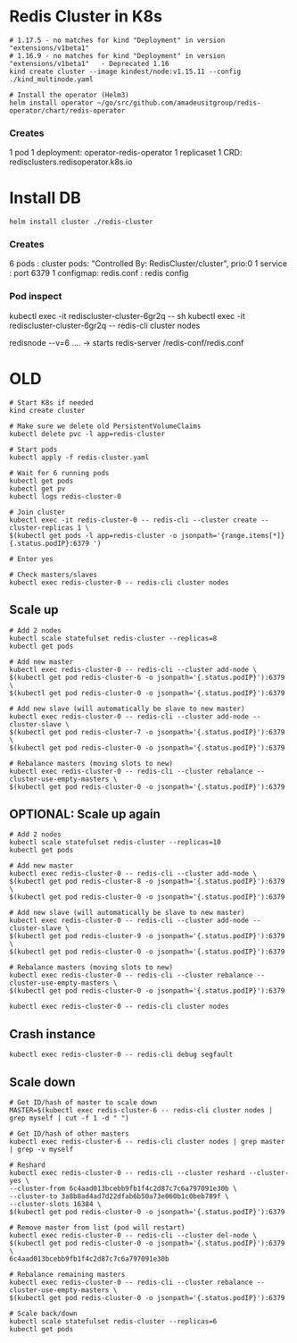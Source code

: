 # Redis Cluster in K8s

```
# 1.17.5 - no matches for kind "Deployment" in version "extensions/v1beta1"
# 1.16.9 - no matches for kind "Deployment" in version "extensions/v1beta1"   - Deprecated 1.16
kind create cluster --image kindest/node:v1.15.11 --config ./kind_multinode.yaml

# Install the operator (Helm3)
helm install operator ~/go/src/github.com/amadeusitgroup/redis-operator/chart/redis-operator
```

### Creates

1 pod
1 deployment: operator-redis-operator
1 replicaset
1 CRD: redisclusters.redisoperator.k8s.io


# Install DB

```
helm install cluster ./redis-cluster
```

### Creates
6 pods    : cluster pods: "Controlled By:  RedisCluster/cluster", prio:0
1 service : port 6379
1 configmap: redis.conf       : redis config


### Pod inspect
kubectl exec -it rediscluster-cluster-6gr2q -- sh
kubectl exec -it rediscluster-cluster-6gr2q -- redis-cli cluster nodes

redisnode --v=6 ....
  -> starts redis-server /redis-conf/redis.conf




# OLD

```
# Start K8s if needed
kind create cluster

# Make sure we delete old PersistentVolumeClaims
kubectl delete pvc -l app=redis-cluster

# Start pods
kubectl apply -f redis-cluster.yaml

# Wait for 6 running pods
kubectl get pods
kubectl get pv
kubectl logs redis-cluster-0

# Join cluster
kubectl exec -it redis-cluster-0 -- redis-cli --cluster create --cluster-replicas 1 \
$(kubectl get pods -l app=redis-cluster -o jsonpath='{range.items[*]}{.status.podIP}:6379 ')

# Enter yes

# Check masters/slaves
kubectl exec redis-cluster-0 -- redis-cli cluster nodes
```

## Scale up

```
# Add 2 nodes
kubectl scale statefulset redis-cluster --replicas=8
kubectl get pods

# Add new master
kubectl exec redis-cluster-0 -- redis-cli --cluster add-node \
$(kubectl get pod redis-cluster-6 -o jsonpath='{.status.podIP}'):6379 \
$(kubectl get pod redis-cluster-0 -o jsonpath='{.status.podIP}'):6379

# Add new slave (will automatically be slave to new master)
kubectl exec redis-cluster-0 -- redis-cli --cluster add-node --cluster-slave \
$(kubectl get pod redis-cluster-7 -o jsonpath='{.status.podIP}'):6379 \
$(kubectl get pod redis-cluster-0 -o jsonpath='{.status.podIP}'):6379

# Rebalance masters (moving slots to new)
kubectl exec redis-cluster-0 -- redis-cli --cluster rebalance --cluster-use-empty-masters \
$(kubectl get pod redis-cluster-0 -o jsonpath='{.status.podIP}'):6379
```

## OPTIONAL: Scale up again

```
# Add 2 nodes
kubectl scale statefulset redis-cluster --replicas=10
kubectl get pods

# Add new master
kubectl exec redis-cluster-0 -- redis-cli --cluster add-node \
$(kubectl get pod redis-cluster-8 -o jsonpath='{.status.podIP}'):6379 \
$(kubectl get pod redis-cluster-0 -o jsonpath='{.status.podIP}'):6379

# Add new slave (will automatically be slave to new master)
kubectl exec redis-cluster-0 -- redis-cli --cluster add-node --cluster-slave \
$(kubectl get pod redis-cluster-9 -o jsonpath='{.status.podIP}'):6379 \
$(kubectl get pod redis-cluster-0 -o jsonpath='{.status.podIP}'):6379

# Rebalance masters (moving slots to new)
kubectl exec redis-cluster-0 -- redis-cli --cluster rebalance --cluster-use-empty-masters \
$(kubectl get pod redis-cluster-0 -o jsonpath='{.status.podIP}'):6379

kubectl exec redis-cluster-0 -- redis-cli cluster nodes
```

## Crash instance

```
kubectl exec redis-cluster-0 -- redis-cli debug segfault
```

## Scale down
```
# Get ID/hash of master to scale down
MASTER=$(kubectl exec redis-cluster-6 -- redis-cli cluster nodes | grep myself | cut -f 1 -d " ")

# Get ID/hash of other masters
kubectl exec redis-cluster-6 -- redis-cli cluster nodes | grep master | grep -v myself

# Reshard
kubectl exec redis-cluster-0 -- redis-cli --cluster reshard --cluster-yes \
--cluster-from 6c4aad013bcebb9fb1f4c2d87c7c6a797091e30b \
--cluster-to 3a8b8ad4ad7d22dfab6b50a73e060b1c0beb789f \
--cluster-slots 16384 \
$(kubectl get pod redis-cluster-0 -o jsonpath='{.status.podIP}'):6379

# Remove master from list (pod will restart)
kubectl exec redis-cluster-0 -- redis-cli --cluster del-node \
$(kubectl get pod redis-cluster-0 -o jsonpath='{.status.podIP}'):6379 \
6c4aad013bcebb9fb1f4c2d87c7c6a797091e30b

# Rebalance remaining masters
kubectl exec redis-cluster-0 -- redis-cli --cluster rebalance --cluster-use-empty-masters \
$(kubectl get pod redis-cluster-0 -o jsonpath='{.status.podIP}'):6379

# Scale back/down
kubectl scale statefulset redis-cluster --replicas=6
kubectl get pods

```
